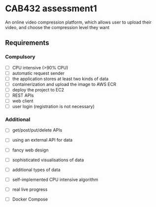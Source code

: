 # CAB432 assessment1
An online video compression platform, which allows user to upload their video, and choose the compression level they want

## Requirements
### Compulsory 
- [ ] CPU intensive (>90% CPU)
- [ ] automatic request sender
- [ ] the application stores at least two kinds of data
- [ ] containerization and upload the image to AWS ECR
- [ ] deploy the project to EC2
- [ ] REST APIs 
- [ ] web client
- [ ] user login (registration is not necessary)

### Additional
- [ ] get/post/put/delete APIs
- [ ] using an external API for data
- [ ] fancy web design
- [ ] sophisticated visualisations of data
- [ ] additional types of data
- [ ] self-implemented CPU intensive algorithm
- [ ] real live progress
- [ ] Docker Compose

